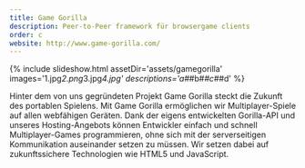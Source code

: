 ```yaml
---
title: Game Gorilla
description: Peer-to-Peer framework für browsergame clients
order: c
website: http://www.game-gorilla.com/
---
```


{% include slideshow.html assetDir='assets/gamegorilla' images='1.jpg*2.png*3.jpg*4.jpg' descriptions='a#*#b#*#c#*#d' %}

Hinter dem von uns gegründeten Projekt Game Gorilla steckt die Zukunft des portablen Spielens. Mit Game Gorilla ermöglichen wir Multiplayer-Spiele auf allen webfähigen Geräten. Dank der eigens entwickelten Gorilla-API und unseres Hosting-Angebots können Entwickler einfach und schnell Multiplayer-Games programmieren, ohne sich mit der serverseitigen Kommunikation auseinander setzen zu müssen. Wir setzen dabei auf zukunftssichere Technologien wie HTML5 und JavaScript.
